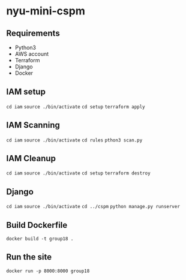 # nyu-mini-cspm

## Requirements
* Python3
* AWS account
* Terraform
* Django
* Docker

## IAM setup
`cd iam`
`source ./bin/activate`
`cd setup`
`terraform apply`

## IAM Scanning
`cd iam`
`source ./bin/activate`
`cd rules`
`pthon3 scan.py`

## IAM Cleanup
`cd iam`
`source ./bin/activate`
`cd setup`
`terraform destroy`


## Django
`cd iam`
`source ./bin/activate`
`cd ../cspm`
`python manage.py runserver`


## Build Dockerfile
`docker build -t group18 .`

## Run the site
`docker run -p 8000:8000 group18`